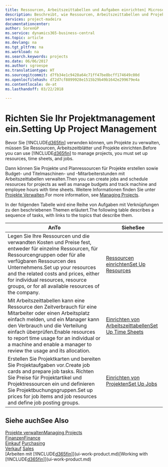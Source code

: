 ```yaml
---
title: Ressourcen, Arbeitszeittabellen und Aufgaben einrichten| Microsoft Docs
description: Beschreibt, wie Ressourcen, Arbeitszeittabellen und Projekte eingerichtet werden, um Projekte zu verwalten.
services: project-madeira
documentationcenter: 
author: SorenGP
ms.service: dynamics365-business-central
ms.topic: article
ms.devlang: na
ms.tgt_pltfrm: na
ms.workload: na
ms.search.keywords: projects
ms.date: 06/06/2017
ms.author: sgroespe
ms.translationtype: HT
ms.sourcegitcommit: d7fb34e1c9428a64c71ff47be8bcff174649c00d
ms.openlocfilehash: d72d7cf8899928e1515b29b49b1642e299679e4a
ms.contentlocale: de-at
ms.lasthandoff: 03/22/2018

---
```

# <a name="setting-up-project-management"></a><span data-ttu-id="60a1c-103">Richten Sie Ihr Projektmanagement ein.</span><span class="sxs-lookup"><span data-stu-id="60a1c-103">Setting Up Project Management</span></span>
<span data-ttu-id="60a1c-104">Bevor Sie [!INCLUDE[d365fin](includes/d365fin_md.md)] verwnden können, um Projekte zu verwalten, müssen Sie Ressourcen, Arbeitszeitblätter und Projekte einrichten.</span><span class="sxs-lookup"><span data-stu-id="60a1c-104">Before you can use [!INCLUDE[d365fin](includes/d365fin_md.md)] to manage projects, you must set up resources, time sheets, and jobs.</span></span>

<span data-ttu-id="60a1c-105">Dann können Sie Projekte und Planressourcen für Projekte erstellen sowie Budget- und Titelmaschinen- und -Mitarbeiterstunden mit Arbeitszeittabellen verwalten.</span><span class="sxs-lookup"><span data-stu-id="60a1c-105">Then you can create jobs and schedule resources for projects as well as manage budgets and track machine and employee hours with time sheets.</span></span> <span data-ttu-id="60a1c-106">Weitere Informationen finden Sie unter [Projekte Verwalten](projects-manage-projects.md).</span><span class="sxs-lookup"><span data-stu-id="60a1c-106">For more information, see [Managing Projects](projects-manage-projects.md).</span></span>  

<span data-ttu-id="60a1c-107">In der folgenden Tabelle wird eine Reihe von Aufgaben mit Verknüpfungen zu den beschriebenen Themen erläutert.</span><span class="sxs-lookup"><span data-stu-id="60a1c-107">The following table describes a sequence of tasks, with links to the topics that describe them.</span></span>

| <span data-ttu-id="60a1c-108">An</span><span class="sxs-lookup"><span data-stu-id="60a1c-108">To</span></span> | <span data-ttu-id="60a1c-109">Siehe</span><span class="sxs-lookup"><span data-stu-id="60a1c-109">See</span></span> |
| --- | --- |
| <span data-ttu-id="60a1c-110">Legen Sie Ihre Ressourcen und die verwandten Kosten und Preise fest, entweder für einzelne Ressourcen, für Ressourcengruppen oder für alle verfügbaren Ressourcen des Unternehmens.</span><span class="sxs-lookup"><span data-stu-id="60a1c-110">Set up your resources and the related costs and prices, either for individual resources, resource groups, or for all available resources of the company.</span></span> |[<span data-ttu-id="60a1c-111">Ressourcen einrichten</span><span class="sxs-lookup"><span data-stu-id="60a1c-111">Set Up Resources</span></span>](projects-how-setup-resources.md) |
| <span data-ttu-id="60a1c-112">Mit Arbeitszeittabellen kann eine Ressource den Zeitverbrauch für eine Mitarbeiter oder einen Arbeitsplatz einfach melden, und ein Manager kann den Verbrauch und die Verteilung einfach überprüfen.</span><span class="sxs-lookup"><span data-stu-id="60a1c-112">Enable resources to report time usage for an individual or a machine and enable a manager to review the usage and its allocation.</span></span> |[<span data-ttu-id="60a1c-113">Einrichten von Arbeitszeittabellen</span><span class="sxs-lookup"><span data-stu-id="60a1c-113">Set Up Time Sheets</span></span>](projects-how-setup-time-sheets.md) |
| <span data-ttu-id="60a1c-114">Erstellen Sie Projektkarten und bereiten Sie Projektaufgaben vor.</span><span class="sxs-lookup"><span data-stu-id="60a1c-114">Create job cards and prepare job tasks.</span></span> <span data-ttu-id="60a1c-115">Richten Sie Preise für Projektartikel und Projektressourcen ein und definieren Sie Projektbuchungsgruppen.</span><span class="sxs-lookup"><span data-stu-id="60a1c-115">Set up prices for job items and job resources and define job posting groups.</span></span> |[<span data-ttu-id="60a1c-116">Einrichten von Projekten</span><span class="sxs-lookup"><span data-stu-id="60a1c-116">Set Up Jobs</span></span>](projects-how-setup-jobs.md) |

## <a name="see-also"></a><span data-ttu-id="60a1c-117">Siehe auch</span><span class="sxs-lookup"><span data-stu-id="60a1c-117">See Also</span></span>
[<span data-ttu-id="60a1c-118">Projekte verwalten</span><span class="sxs-lookup"><span data-stu-id="60a1c-118">Managing Projects</span></span>](projects-manage-projects.md)  
[<span data-ttu-id="60a1c-119">Finanzen</span><span class="sxs-lookup"><span data-stu-id="60a1c-119">Finance</span></span>](finance.md)  
<span data-ttu-id="60a1c-120">[Einkauf](purchasing-manage-purchasing.md)       </span><span class="sxs-lookup"><span data-stu-id="60a1c-120">[Purchasing](purchasing-manage-purchasing.md)       </span></span>  
<span data-ttu-id="60a1c-121">[Verkauf](sales-manage-sales.md)   </span><span class="sxs-lookup"><span data-stu-id="60a1c-121">[Sales](sales-manage-sales.md)   </span></span>  
<span data-ttu-id="60a1c-122">[Arbeiten mit [!INCLUDE[d365fin](includes/d365fin_md.md)]](ui-work-product.md)</span><span class="sxs-lookup"><span data-stu-id="60a1c-122">[Working with [!INCLUDE[d365fin](includes/d365fin_md.md)]](ui-work-product.md)</span></span>  

